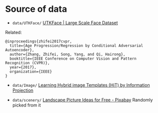 # Source of data

* `data/UTKFace/`
[UTKFace | Large Scale Face Dataset](https://susanqq.github.io/UTKFace/)

Related:
```
@inproceedings{zhifei2017cvpr,
  title={Age Progression/Regression by Conditional Adversarial Autoencoder},
  author={Zhang, Zhifei, Song, Yang, and Qi, Hairong},
  booktitle={IEEE Conference on Computer Vision and Pattern Recognition (CVPR)},
  year={2017},
  organization={IEEE}
}
```

* `data/Image/`
[Learning Hybrid image Templates (HiT) by Information Projection](http://www.stat.ucla.edu/~zzsi/HiT/exp5.html)

* `data/scenery/`
[Landscape Picture Ideas for Free - Pixabay](https://pixabay.com/images/search/landscape/)
Randomly picked from it
